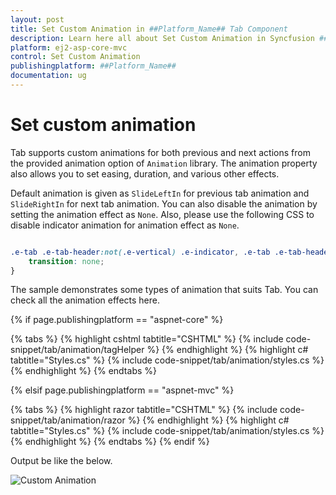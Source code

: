 ```yaml
---
layout: post
title: Set Custom Animation in ##Platform_Name## Tab Component
description: Learn here all about Set Custom Animation in Syncfusion ##Platform_Name## Tab component of Syncfusion Essential JS 2 and more.
platform: ej2-asp-core-mvc
control: Set Custom Animation
publishingplatform: ##Platform_Name##
documentation: ug
---
```



# Set custom animation

Tab supports custom animations for both previous and next actions from the provided animation option of `Animation` library. The animation property also allows you to set easing, duration, and various other effects.

Default animation is given as `SlideLeftIn` for previous tab animation and `SlideRightIn` for next tab animation. You can also disable the animation by setting the animation effect as `None`. Also, please use the following CSS to disable indicator animation for animation effect as `None`.

```CSS

.e-tab .e-tab-header:not(.e-vertical) .e-indicator, .e-tab .e-tab-header.e-vertical .e-indicator {
    transition: none;
}

```

The sample demonstrates some types of animation that suits Tab. You can check all the animation effects here.

{% if page.publishingplatform == "aspnet-core" %}

{% tabs %}
{% highlight cshtml tabtitle="CSHTML" %}
{% include code-snippet/tab/animation/tagHelper %}
{% endhighlight %}
{% highlight c# tabtitle="Styles.cs" %}
{% include code-snippet/tab/animation/styles.cs %}
{% endhighlight %}
{% endtabs %}

{% elsif page.publishingplatform == "aspnet-mvc" %}

{% tabs %}
{% highlight razor tabtitle="CSHTML" %}
{% include code-snippet/tab/animation/razor %}
{% endhighlight %}
{% highlight c# tabtitle="Styles.cs" %}
{% include code-snippet/tab/animation/styles.cs %}
{% endhighlight %}
{% endtabs %}
{% endif %}



Output be like the below.

![Custom Animation](../images/animation.PNG)